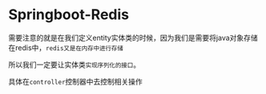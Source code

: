 # Springboot-Redis


需要注意的就是在我们定义entity实体类的时候，因为我们是需要将java对象存储在redis中，```redis又是在内存中进行存储```

所以我们一定要让实体类```实现序列化的接口```。


具体在```controller```控制器中去控制相关操作
